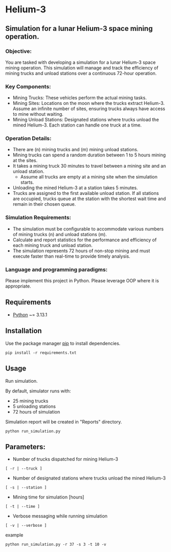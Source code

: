 # Helium-3

## Simulation for a lunar Helium-3 space mining operation.

### Objective:
You are tasked with developing a simulation for a lunar Helium-3 space mining operation. This
simulation will manage and track the efficiency of mining trucks and unload stations over a
continuous 72-hour operation.

### Key Components:
* Mining Trucks: These vehicles perform the actual mining tasks.
* Mining Sites: Locations on the moon where the trucks extract Helium-3. Assume an infinite
number of sites, ensuring trucks always have access to mine without waiting.
* Mining Unload Stations: Designated stations where trucks unload the mined Helium-3. Each
station can handle one truck at a time.

### Operation Details:
* There are (n) mining trucks and (m) mining unload stations.
* Mining trucks can spend a random duration between 1 to 5 hours mining at the sites.
* It takes a mining truck 30 minutes to travel between a mining site and an unload station.
  * Assume all trucks are empty at a mining site when the simulation starts.
* Unloading the mined Helium-3 at a station takes 5 minutes.
* Trucks are assigned to the first available unload station. If all stations are occupied, trucks
queue at the station with the shortest wait time and remain in their chosen queue.

### Simulation Requirements:
* The simulation must be configurable to accommodate various numbers of mining trucks (n)
and unload stations (m).
* Calculate and report statistics for the performance and efficiency of each mining truck and
unload station.
* The simulation represents 72 hours of non-stop mining and must execute faster than
real-time to provide timely analysis.

### Language and programming paradigms:
Please implement this project in Python. Please leverage OOP where it is appropriate.


## Requirements

- [Python](https://www.python.org/downloads/) ~= 3.13.1


## Installation

Use the package manager [pip](https://pip.pypa.io/en/stable/) to install dependencies.

```commandline
pip install -r requirements.txt
```


## Usage

Run simulation.

By default, simulator runs with:
- 25 mining trucks
- 5 unloading stations
- 72 hours of simulation

Simulation report will be created in "Reports" directory.

```commandline
python run_simulation.py
```


## Parameters:

* Number of trucks dispatched for mining Helium-3
```commandline
[ -r | --truck ] 
```

* Number of designated stations where trucks unload the mined Helium-3
```commandline
[ -s | --station ]
```

* Mining time for simulation [hours]
```commandline
[ -t | --time ]
```

* Verbose messaging while running simulation
```commandline
[ -v | --verbose ]
```

example 
```commandline
python run_simulation.py -r 37 -s 3 -t 10 -v
```
